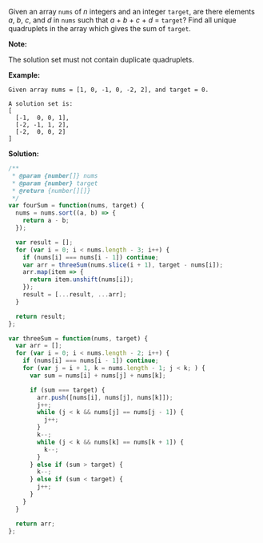 Given an array `nums` of _n_ integers and an integer `target`, are there elements _a_, _b_, _c_, and _d_ in `nums` such that _a_ + _b_ + _c_ + _d_ = `target`? Find all unique quadruplets in the array which gives the sum of `target`.

**Note:**

The solution set must not contain duplicate quadruplets.

**Example:**

```
Given array nums = [1, 0, -1, 0, -2, 2], and target = 0.

A solution set is:
[
  [-1,  0, 0, 1],
  [-2, -1, 1, 2],
  [-2,  0, 0, 2]
]
```

**Solution:**

```js
/**
 * @param {number[]} nums
 * @param {number} target
 * @return {number[][]}
 */
var fourSum = function(nums, target) {
  nums = nums.sort((a, b) => {
    return a - b;
  });

  var result = [];
  for (var i = 0; i < nums.length - 3; i++) {
    if (nums[i] === nums[i - 1]) continue;
    var arr = threeSum(nums.slice(i + 1), target - nums[i]);
    arr.map(item => {
      return item.unshift(nums[i]);
    });
    result = [...result, ...arr];
  }

  return result;
};

var threeSum = function(nums, target) {
  var arr = [];
  for (var i = 0; i < nums.length - 2; i++) {
    if (nums[i] === nums[i - 1]) continue;
    for (var j = i + 1, k = nums.length - 1; j < k; ) {
      var sum = nums[i] + nums[j] + nums[k];

      if (sum === target) {
        arr.push([nums[i], nums[j], nums[k]]);
        j++;
        while (j < k && nums[j] == nums[j - 1]) {
          j++;
        }
        k--;
        while (j < k && nums[k] == nums[k + 1]) {
          k--;
        }
      } else if (sum > target) {
        k--;
      } else if (sum < target) {
        j++;
      }
    }
  }

  return arr;
};
```
